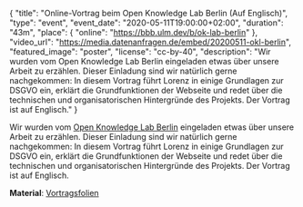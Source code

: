 {
    "title": "Online-Vortrag beim Open Knowledge Lab Berlin (Auf Englisch)",
    "type": "event",
    "event_date": "2020-05-11T19:00:00+02:00",
    "duration": "43m",
    "place": {
        "online": "https://bbb.ulm.dev/b/ok-lab-berlin"
    },
    "video_url": "https://media.datenanfragen.de/embed/20200511-okl-berlin",
    "featured_image": "poster",
    "license": "cc-by-40",
    "description": "Wir wurden vom Open Knowledge Lab Berlin eingeladen etwas über unsere Arbeit zu erzählen. Dieser Einladung sind wir natürlich gerne nachgekommen: In diesem Vortrag führt Lorenz in einige Grundlagen zur DSGVO ein, erklärt die Grundfunktionen der Webseite und redet über die technischen und organisatorischen Hintergründe des Projekts. Der Vortrag ist auf Englisch."
}

Wir wurden vom [Open Knowledge Lab Berlin](https://codefor.de/berlin/) eingeladen etwas über unsere Arbeit zu erzählen. Dieser Einladung sind wir natürlich gerne nachgekommen: In diesem Vortrag führt Lorenz in einige Grundlagen zur DSGVO ein, erklärt die Grundfunktionen der Webseite und redet über die technischen und organisatorischen Hintergründe des Projekts. Der Vortrag ist auf Englisch.

**Material**: [Vortragsfolien](https://static.dacdn.de/talks/slides/2020-05-11-okl-berlin.pdf)
